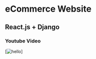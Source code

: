 # eCommerce Website

## React.js + Django

### Youtube Video

[![hello](https://img.youtube.com/vi/LdGeTyOWB8Y/0.jpg)]

<!-- [![IMAGE](https://img.youtube.com/vi/LdGeTyOWB8Y/0.jpg)](https://www.youtube.com/watch?v=LdGeTyOWB8Y) -->
